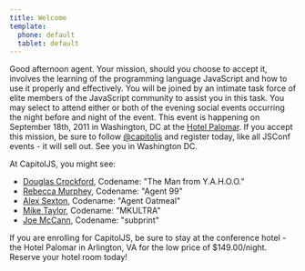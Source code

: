 ```yaml
---
title: Welcome
template:
  phone: default
  tablet: default
---
```


Good afternoon agent. Your mission, should you choose to accept it, involves
the learning of the programming language JavaScript and how to use it properly
and effectively. You will be joined by an intimate task force of elite members
of the JavaScript community to assist you in this task. You may select to
attend either or both of the evening social events occurring the night before
and night of the event. This event is happening on September 18th, 2011 in
Washington, DC at the [Hotel Palomar](http://www.hotelpalomar-arlington.com/).
If you accept this mission, be sure to follow
[@capitoljs](http://www.twitter.com/capitoljs) and register today, like all
JSConf events - it will sell out. See you in Washington DC.

At CapitolJS, you might see:

- [Douglas Crockford](http://crockford.com/), Codename: "The Man from Y.A.H.O.O."
- [Rebecca Murphey](http://www.rebeccamurphey.com/), Codename: "Agent 99"
- [Alex Sexton](http://alexsexton.com/), Codename: "Agent Oatmeal"
- [Mike Taylor](http://miketaylr.com/), Codename: "MKULTRA"
- [Joe McCann](http://subprint.com/blog/), Codename: "subprint"

If you are enrolling for CapitolJS, be sure to stay at the conference hotel -
the Hotel Palomar in Arlington, VA for the low price of $149.00/night. Reserve
your hotel room today!
